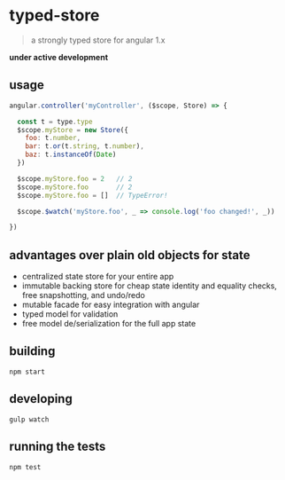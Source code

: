 # typed-store

> a strongly typed store for angular 1.x

**under active development**

## usage

```js
angular.controller('myController', ($scope, Store) => {

  const t = type.type
  $scope.myStore = new Store({
    foo: t.number,
    bar: t.or(t.string, t.number),
    baz: t.instanceOf(Date)
  })

  $scope.myStore.foo = 2   // 2
  $scope.myStore.foo       // 2
  $scope.myStore.foo = []  // TypeError!

  $scope.$watch('myStore.foo', _ => console.log('foo changed!', _))

})
```

## advantages over plain old objects for state

- centralized state store for your entire app
- immutable backing store for cheap state identity and equality checks, free snapshotting, and undo/redo
- mutable facade for easy integration with angular
- typed model for validation
- free model de/serialization for the full app state

## building

`npm start`

## developing

`gulp watch`

## running the tests

`npm test`